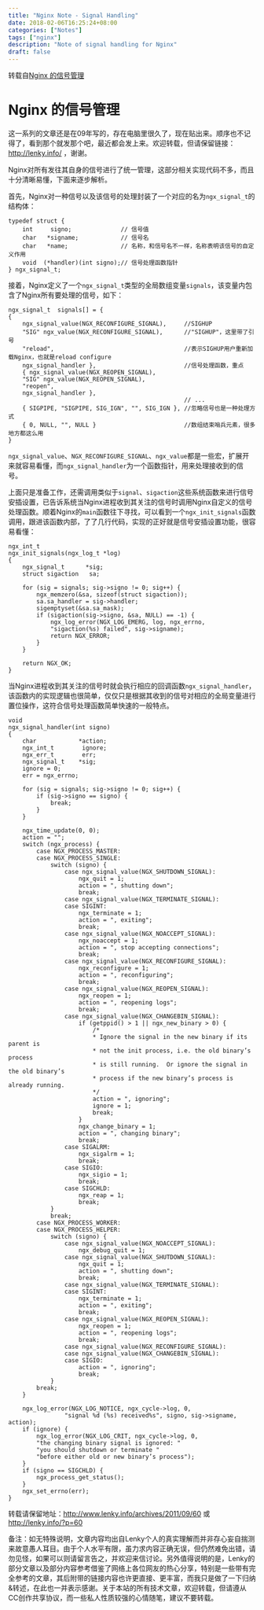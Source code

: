 ```yaml
---
title: "Nginx Note - Signal Handling"
date: 2018-02-06T16:25:24+08:00
categories: ["Notes"]
tags: ["nginx"]
description: "Note of signal handling for Nginx"
draft: false
---
```


转载自[Nginx 的信号管理](http://www.lenky.info/archives/2011/09/60)

# Nginx 的信号管理

这一系列的文章还是在09年写的，存在电脑里很久了，现在贴出来。顺序也不记得了，看到那个就发那个吧，最近都会发上来。欢迎转载，但请保留链接：http://lenky.info/ ，谢谢。

Nginx对所有发往其自身的信号进行了统一管理，这部分相关实现代码不多，而且十分清晰易懂，下面来逐步解析。

首先，Nginx对一种信号以及该信号的处理封装了一个对应的名为`ngx_signal_t`的结构体：

```
typedef struct {
	int     signo;              // 信号值
	char   *signame;            // 信号名
	char   *name;               // 名称，和信号名不一样，名称表明该信号的自定义作用
	void  (*handler)(int signo);// 信号处理函数指针
} ngx_signal_t;
```

接着，Nginx定义了一个`ngx_signal_t`类型的全局数组变量`signals`，该变量内包含了Nginx所有要处理的信号，如下：

```
ngx_signal_t  signals[] = {
{
	ngx_signal_value(NGX_RECONFIGURE_SIGNAL),     //SIGHUP
	"SIG" ngx_value(NGX_RECONFIGURE_SIGNAL),      //"SIGHUP"，这里带了引号
	"reload",                                     //表示SIGHUP用户重新加载Nginx，也就是reload configure
	ngx_signal_handler },                         //信号处理函数，重点
	{ ngx_signal_value(NGX_REOPEN_SIGNAL),
	"SIG" ngx_value(NGX_REOPEN_SIGNAL),
	"reopen",
	ngx_signal_handler },
                                                  // ...
	{ SIGPIPE, "SIGPIPE, SIG_IGN", "", SIG_IGN }, //忽略信号也是一种处理方式
	{ 0, NULL, "", NULL }                         //数组结束哨兵元素，很多地方都这么用
}
```

`ngx_signal_value`、`NGX_RECONFIGURE_SIGNAL`、`ngx_value`都是一些宏，扩展开来就容易看懂，而`ngx_signal_handler`为一个函数指针，用来处理接收到的信号。

上面只是准备工作，还需调用类似于`signal`、`sigaction`这些系统函数来进行信号安插设置，已告诉系统当Nginx进程收到其关注的信号时调用Nginx自定义的信号处理函数。顺着Nginx的`main`函数往下寻找，可以看到一个`ngx_init_signals`函数调用，跟进该函数内部，了了几行代码，实现的正好就是信号安插设置功能，很容易看懂：

```
ngx_int_t
ngx_init_signals(ngx_log_t *log)
{
	ngx_signal_t      *sig;
	struct sigaction   sa;

	for (sig = signals; sig->signo != 0; sig++) {
		ngx_memzero(&sa, sizeof(struct sigaction));
		sa.sa_handler = sig->handler;
		sigemptyset(&sa.sa_mask);
		if (sigaction(sig->signo, &sa, NULL) == -1) {
			ngx_log_error(NGX_LOG_EMERG, log, ngx_errno,
			"sigaction(%s) failed", sig->signame);
			return NGX_ERROR;
		}
	}

	return NGX_OK;
}
```

当Nginx进程收到其关注的信号时就会执行相应的回调函数`ngx_signal_handler`，该函数内的实现逻辑也很简单，仅仅只是根据其收到的信号对相应的全局变量进行置位操作，这符合信号处理函数简单快速的一般特点。

```
void
ngx_signal_handler(int signo)
{
	char            *action;
	ngx_int_t        ignore;
	ngx_err_t        err;
	ngx_signal_t    *sig;
	ignore = 0;
	err = ngx_errno;

	for (sig = signals; sig->signo != 0; sig++) {
		if (sig->signo == signo) {
			break;
		}
	}

	ngx_time_update(0, 0);
	action = "";
	switch (ngx_process) {
		case NGX_PROCESS_MASTER:
		case NGX_PROCESS_SINGLE:
			switch (signo) {
				case ngx_signal_value(NGX_SHUTDOWN_SIGNAL):
					ngx_quit = 1;
					action = ", shutting down";
					break;
				case ngx_signal_value(NGX_TERMINATE_SIGNAL):
				case SIGINT:
					ngx_terminate = 1;
					action = ", exiting";
					break;
				case ngx_signal_value(NGX_NOACCEPT_SIGNAL):
					ngx_noaccept = 1;
					action = ", stop accepting connections";
					break;
				case ngx_signal_value(NGX_RECONFIGURE_SIGNAL):
					ngx_reconfigure = 1;
					action = ", reconfiguring";
					break;
				case ngx_signal_value(NGX_REOPEN_SIGNAL):
					ngx_reopen = 1;
					action = ", reopening logs";
					break;
				case ngx_signal_value(NGX_CHANGEBIN_SIGNAL):
					if (getppid() > 1 || ngx_new_binary > 0) {
						/*
						* Ignore the signal in the new binary if its parent is
						* not the init process, i.e. the old binary’s process
						* is still running.  Or ignore the signal in the old binary’s
						* process if the new binary’s process is already running.
						*/
						action = ", ignoring";
						ignore = 1;
						break;
					}
					ngx_change_binary = 1;
					action = ", changing binary";
					break;
				case SIGALRM:
					ngx_sigalrm = 1;
					break;
				case SIGIO:
					ngx_sigio = 1;
					break;
				case SIGCHLD:
					ngx_reap = 1;
					break;
			}
			break;
		case NGX_PROCESS_WORKER:
		case NGX_PROCESS_HELPER:
			switch (signo) {
				case ngx_signal_value(NGX_NOACCEPT_SIGNAL):
					ngx_debug_quit = 1;
				case ngx_signal_value(NGX_SHUTDOWN_SIGNAL):
					ngx_quit = 1;
					action = ", shutting down";
					break;
				case ngx_signal_value(NGX_TERMINATE_SIGNAL):
				case SIGINT:
					ngx_terminate = 1;
					action = ", exiting";
					break;
				case ngx_signal_value(NGX_REOPEN_SIGNAL):
					ngx_reopen = 1;
					action = ", reopening logs";
					break;
				case ngx_signal_value(NGX_RECONFIGURE_SIGNAL):
				case ngx_signal_value(NGX_CHANGEBIN_SIGNAL):
				case SIGIO:
					action = ", ignoring";
					break;
			}
		break;
	}

	ngx_log_error(NGX_LOG_NOTICE, ngx_cycle->log, 0,
				"signal %d (%s) received%s", signo, sig->signame, action);
	if (ignore) {
		ngx_log_error(NGX_LOG_CRIT, ngx_cycle->log, 0,
		"the changing binary signal is ignored: "
		"you should shutdown or terminate "
		"before either old or new binary’s process");
	}
	if (signo == SIGCHLD) {
		ngx_process_get_status();
	}
	ngx_set_errno(err);
}
```

转载请保留地址：http://www.lenky.info/archives/2011/09/60 或 http://lenky.info/?p=60

备注：如无特殊说明，文章内容均出自Lenky个人的真实理解而并非存心妄自揣测来故意愚人耳目。由于个人水平有限，虽力求内容正确无误，但仍然难免出错，请勿见怪，如果可以则请留言告之，并欢迎来信讨论。另外值得说明的是，Lenky的部分文章以及部分内容参考借鉴了网络上各位网友的热心分享，特别是一些带有完全参考的文章，其后附带的链接内容也许更直接、更丰富，而我只是做了一下归纳&转述，在此也一并表示感谢。关于本站的所有技术文章，欢迎转载，但请遵从CC创作共享协议，而一些私人性质较强的心情随笔，建议不要转载。
